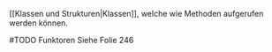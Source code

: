 [[Klassen und Strukturen|Klassen]], welche wie Methoden aufgerufen werden können.

#TODO Funktoren Siehe Folie 246
